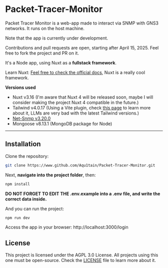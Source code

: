 # Packet-Tracer-Monitor
Packet Tracer Monitor is a web-app made to interact via SNMP with GNS3 networks. 
It runs on the host machine. 

Note that the app is currently under development.

Contributions and pull requests are open, starting after April 15, 2025.
Feel free to fork the project and PR on it.

It's a Node app, using Nuxt as a **fullstack framework**.

Learn Nuxt: [Feel free to check the official docs](https://nuxt.com/docs/guide), Nuxt is a really cool framework.

**Versions used**

- Nuxt v3.16 (I'm aware that Nuxt 4 will be released soon, maybe I will consider making the project Nuxt 4 compatible in the future.)
- Tailwind v4.0.17 (Using a Vite plugin, check [this page](https://tailwindcss.com/docs/installation/framework-guides/nuxt) to learn more about it, LLMs are very bad with the latest Tailwind versions.)
- [Net-Snmp v3.20.0](https://www.npmjs.com/package/net-snmp)
- Mongoose v8.13.1 (MongoDB package for Node)

---

## Installation

Clone the repository: 
```zsh
git clone https://www.github.com/Aqu1tain/Packet-Tracer-Monitor.git
```
Next, __navigate into the project folder__, then:
```zsh
npm install
```

__DO NOT FORGET TO EDIT THE .env.example into a .env file, and write the correct data inside.__

And you can run the project:
```zsh
npm run dev
```

Access the app in your browser: http://localhost:3000/login

## License

This project is licensed under the AGPL 3.0 License. All projects using this one must be open-source. Check the [LICENSE](/LICENSE) file to learn more about it.